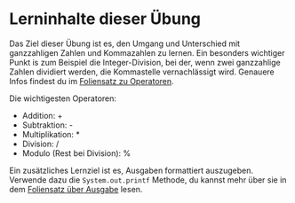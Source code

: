 # Lerninhalte dieser Übung 

Das Ziel dieser Übung ist es, den Umgang und Unterschied mit ganzzahligen Zahlen und Kommazahlen zu lernen. 
Ein besonders wichtiger Punkt is zum Beispiel die Integer-Division, bei der, wenn zwei ganzzahlige Zahlen dividiert werden, die Kommastelle vernachlässigt wird.
Genauere Infos findest du im [Foliensatz zu Operatoren](https://docs.google.com/presentation/d/1Vxslo6C8sK4yba8qOrXTSiQzX4Ivkw2-/edit#slide=id.g6cd7ca279a_0_110). 

Die wichtigesten Operatoren: 
* Addition: + 
* Subtraktion: -
* Multiplikation: *
* Division: /
* Modulo (Rest bei Division): %

Ein zusätzliches Lernziel ist es, Ausgaben formattiert auszugeben.
Verwende dazu die `System.out.printf` Methode, du kannst mehr über sie in dem [Foliensatz über Ausgabe](https://docs.google.com/presentation/d/1oBEl8lz2c5ctzL-cNP1XNYr7OGMuzDcI/edit#slide=id.g6cd7ca279a_0_28) lesen.
